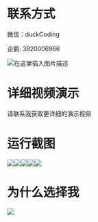 # 联系方式

微信：duckCoding

企鹅: 3820006966

![在这里插入图片描述](http://upload.cxycsx.vip/91ab4bcb4f2c4c6db86365bb6d6e9c62.jpeg)

# 详细视频演示

请联系我获取更详细的演示视频

# 运行截图

![](http://www.bysj52.com/uploadfile/ueditor/image/202306/%E6%AF%95%E8%AE%BEspringboot322%E7%96%AB%E6%83%85%E6%9C%9F%E9%97%B4%E9%AB%98%E6%A0%A1%E4%BA%BA%E5%91%98%E7%AE%A1%E7%90%86%E6%AF%95%E4%B8%9A%E8%AE%BE%E8%AE%A1/3.png)![](http://www.bysj52.com/uploadfile/ueditor/image/202306/%E6%AF%95%E8%AE%BEspringboot322%E7%96%AB%E6%83%85%E6%9C%9F%E9%97%B4%E9%AB%98%E6%A0%A1%E4%BA%BA%E5%91%98%E7%AE%A1%E7%90%86%E6%AF%95%E4%B8%9A%E8%AE%BE%E8%AE%A1/5.png)![](http://www.bysj52.com/uploadfile/ueditor/image/202306/%E6%AF%95%E8%AE%BEspringboot322%E7%96%AB%E6%83%85%E6%9C%9F%E9%97%B4%E9%AB%98%E6%A0%A1%E4%BA%BA%E5%91%98%E7%AE%A1%E7%90%86%E6%AF%95%E4%B8%9A%E8%AE%BE%E8%AE%A1/2.png)![](http://www.bysj52.com/uploadfile/ueditor/image/202306/%E6%AF%95%E8%AE%BEspringboot322%E7%96%AB%E6%83%85%E6%9C%9F%E9%97%B4%E9%AB%98%E6%A0%A1%E4%BA%BA%E5%91%98%E7%AE%A1%E7%90%86%E6%AF%95%E4%B8%9A%E8%AE%BE%E8%AE%A1/1.png)![](http://www.bysj52.com/uploadfile/ueditor/image/202306/%E6%AF%95%E8%AE%BEspringboot322%E7%96%AB%E6%83%85%E6%9C%9F%E9%97%B4%E9%AB%98%E6%A0%A1%E4%BA%BA%E5%91%98%E7%AE%A1%E7%90%86%E6%AF%95%E4%B8%9A%E8%AE%BE%E8%AE%A1/4.png)

# 为什么选择我

![](http://upload.cxycsx.vip/%E7%A8%8B%E5%BA%8F%E8%AE%BE%E8%AE%A1.png)

